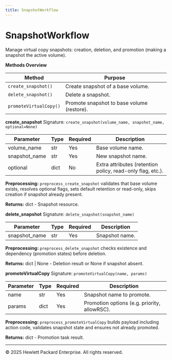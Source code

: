 ```yaml
---
title: SnapshotWorkflow
---
```


# SnapshotWorkflow

Manage virtual copy snapshots: creation, deletion, and promotion (making a snapshot the active volume).

**Methods Overview**

| Method | Purpose |
|--------|---------|
| `create_snapshot()` | Create snapshot of a base volume. |
| `delete_snapshot()` | Delete a snapshot. |
| `promoteVirtualCopy()` | Promote snapshot to base volume (restore). |

**create_snapshot**
Signature: `create_snapshot(volume_name, snapshot_name, optional=None)`

| Parameter | Type | Required | Description |
|-----------|------|----------|-------------|
| volume_name | str | Yes | Base volume name. |
| snapshot_name | str | Yes | New snapshot name. |
| optional | dict | No | Extra attributes (retention policy, read-only flag, etc.). |

**Preprocessing:** `preprocess_create_snapshot` validates that base volume exists, resolves optional flags, sets default retention or read-only, skips creation if snapshot already present.

**Returns:** dict - Snapshot resource.

**delete_snapshot**
Signature: `delete_snapshot(snapshot_name)`

| Parameter | Type | Required | Description |
|-----------|------|----------|-------------|
| snapshot_name | str | Yes | Snapshot name. |

**Preprocessing:** `preprocess_delete_snapshot` checks existence and dependency (promotion states) before deletion.

**Returns:** dict | None - Deletion result or None if snapshot absent.

**promoteVirtualCopy**
Signature: `promoteVirtualCopy(name, params)`

| Parameter | Type | Required | Description |
|-----------|------|----------|-------------|
| name | str | Yes | Snapshot name to promote. |
| params | dict | Yes | Promotion options (e.g. priority, allowRSC). |

**Preprocessing:** `preprocess_promoteVirtualCopy` builds payload including action code, validates snapshot state and ensures not already promoted.

**Returns:** dict - Promotion task result.

---
© 2025 Hewlett Packard Enterprise. All rights reserved.